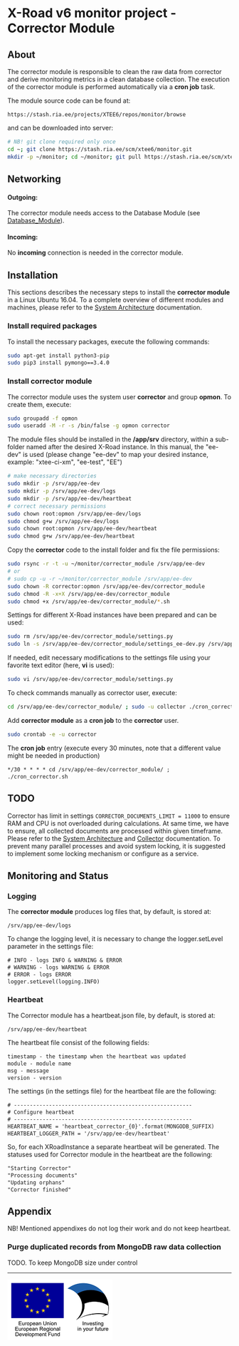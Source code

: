 # X-Road v6 monitor project - Corrector Module

## About

The corrector module is responsible to clean the raw data from corrector and derive monitoring metrics in a clean database collection. The execution of the corrector module is performed automatically via a **cron job** task.

The module source code can be found at:

```
https://stash.ria.ee/projects/XTEE6/repos/monitor/browse
```

and can be downloaded into server:

```bash
# NB! git clone required only once
cd ~; git clone https://stash.ria.ee/scm/xtee6/monitor.git
mkdir -p ~/monitor; cd ~/monitor; git pull https://stash.ria.ee/scm/xtee6/monitor.git
```

## Networking

#### Outgoing:

The corrector module needs access to the Database Module (see [Database_Module](database_module.md)).

#### Incoming: 

No **incoming** connection is needed in the corrector module.

## Installation

This sections describes the necessary steps to install the **corrector module** in a Linux Ubuntu 16.04. To a complete overview of different modules and machines, please refer to the [System Architecture](system_architecture.md) documentation.

### Install required packages

To install the necessary packages, execute the following commands:

```bash
sudo apt-get install python3-pip
sudo pip3 install pymongo==3.4.0
```

### Install corrector module

The corrector module uses the system user **corrector** and group **opmon**. To create them, execute:

```bash
sudo groupadd -f opmon
sudo useradd -M -r -s /bin/false -g opmon corrector
```

The module files should be installed in the **/app/srv** directory, within a sub-folder named after the desired X-Road instance. In this manual, the "ee-dev" is used (please change "ee-dev" to map your desired instance, example: "xtee-ci-xm", "ee-test", "EE")

```bash
# make necessary directories
sudo mkdir -p /srv/app/ee-dev
sudo mkdir -p /srv/app/ee-dev/logs
sudo mkdir -p /srv/app/ee-dev/heartbeat
# correct necessary permissions
sudo chown root:opmon /srv/app/ee-dev/logs
sudo chmod g+w /srv/app/ee-dev/logs
sudo chown root:opmon /srv/app/ee-dev/heartbeat
sudo chmod g+w /srv/app/ee-dev/heartbeat
```

Copy the **corrector** code to the install folder and fix the file permissions:

```bash
sudo rsync -r -t -u ~/monitor/corrector_module /srv/app/ee-dev
# or 
# sudo cp -u -r ~/monitor/corrector_module /srv/app/ee-dev
sudo chown -R corrector:opmon /srv/app/ee-dev/corrector_module
sudo chmod -R -x+X /srv/app/ee-dev/corrector_module
sudo chmod +x /srv/app/ee-dev/corrector_module/*.sh
```

Settings for different X-Road instances have been prepared and can be used:

```bash
sudo rm /srv/app/ee-dev/corrector_module/settings.py
sudo ln -s /srv/app/ee-dev/corrector_module/settings_ee-dev.py /srv/app/ee-dev/corrctor_module/settings.py
```

If needed, edit necessary modifications to the settings file using your favorite text editor (here, **vi** is used):

```bash
sudo vi /srv/app/ee-dev/corrector_module/settings.py
```

To check commands manually as corrector user, execute:

```bash
cd /srv/app/ee-dev/corrector_module/ ; sudo -u collector ./cron_corrector.sh
```

Add **corrector module** as a **cron job** to the **corrector** user.

```bash
sudo crontab -e -u corrector
```

The **cron job** entry (execute every 30 minutes, note that a different value might be needed in production)

```
*/30 * * * * cd /srv/app/ee-dev/corrector_module/ ; ./cron_corrector.sh
```

## TODO

Corrector has limit in settings `CORRECTOR_DOCUMENTS_LIMIT = 11000` to ensure RAM and CPU is not overloaded during calculations.
At same time, we have to ensure, all collected documents are processed within given timeframe. Please refer to the [System Architecture](system_architecture.md) and [Collector](collector_module.md) documentation. 
To prevent many parallel processes and avoid system locking, it is suggested to implement some locking mechanism or configure as a service.

## Monitoring and Status

### Logging 

The **corrector module** produces log files that, by default, is stored at:

```
/srv/app/ee-dev/logs
```

To change the logging level, it is necessary to change the logger.setLevel parameter in the settings file:
```
# INFO - logs INFO & WARNING & ERROR
# WARNING - logs WARNING & ERROR
# ERROR - logs ERROR
logger.setLevel(logging.INFO)
```

### Heartbeat

The Corrector module has a heartbeat.json file, by default, is stored at:

```
/srv/app/ee-dev/heartbeat
```

The heartbeat file consist of the following fields:

```
timestamp - the timestamp when the heartbeat was updated
module - module name
msg - message
version - version
```

The settings (in the settings file) for the heartbeat file are the following:

```
# --------------------------------------------------------
# Configure heartbeat
# --------------------------------------------------------
HEARTBEAT_NAME = 'heartbeat_corrector_{0}'.format(MONGODB_SUFFIX)
HEARTBEAT_LOGGER_PATH = '/srv/app/ee-dev/heartbeat'
```
So, for each XRoadInstance a separate heartbeat will be generated.
The statuses used for Corrector module in the heartbeat are the following:
```
"Starting Corrector"
"Processing documents"
"Updating orphans"
"Corrector finished"
```

## Appendix

NB! Mentioned appendixes do not log their work and do not keep heartbeat.

### Purge duplicated records from MongoDB raw data collection

TODO. To keep MongoDB size under control

---

![](img/eu_regional_development_fund_horizontal_div_15.png "European Union | European Regional Development Fund | Investing in your future")
